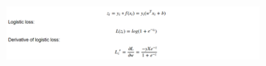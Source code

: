 ![alt text](https://raw.githubusercontent.com/ArkadiyVa/DataScienceProjects/master/Machine_learning_algorithms/logistic_regression/images/logistic_loss.png)
